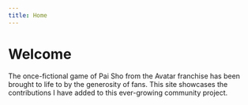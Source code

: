```yaml
---
title: Home
---
```

# Welcome
The once-fictional game of Pai Sho from the Avatar franchise has been brought to life to by the generosity of fans. This site showcases the contributions I have added to this ever-growing community project.